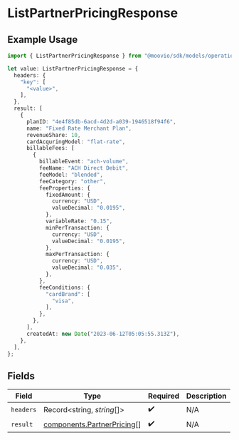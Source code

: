 # ListPartnerPricingResponse

## Example Usage

```typescript
import { ListPartnerPricingResponse } from "@moovio/sdk/models/operations";

let value: ListPartnerPricingResponse = {
  headers: {
    "key": [
      "<value>",
    ],
  },
  result: [
    {
      planID: "4e4f85db-6acd-4d2d-a039-1946518f94f6",
      name: "Fixed Rate Merchant Plan",
      revenueShare: 10,
      cardAcquringModel: "flat-rate",
      billableFees: [
        {
          billableEvent: "ach-volume",
          feeName: "ACH Direct Debit",
          feeModel: "blended",
          feeCategory: "other",
          feeProperties: {
            fixedAmount: {
              currency: "USD",
              valueDecimal: "0.0195",
            },
            variableRate: "0.15",
            minPerTransaction: {
              currency: "USD",
              valueDecimal: "0.0195",
            },
            maxPerTransaction: {
              currency: "USD",
              valueDecimal: "0.035",
            },
          },
          feeConditions: {
            "cardBrand": [
              "visa",
            ],
          },
        },
      ],
      createdAt: new Date("2023-06-12T05:05:55.313Z"),
    },
  ],
};
```

## Fields

| Field                                                                    | Type                                                                     | Required                                                                 | Description                                                              |
| ------------------------------------------------------------------------ | ------------------------------------------------------------------------ | ------------------------------------------------------------------------ | ------------------------------------------------------------------------ |
| `headers`                                                                | Record<string, *string*[]>                                               | :heavy_check_mark:                                                       | N/A                                                                      |
| `result`                                                                 | [components.PartnerPricing](../../models/components/partnerpricing.md)[] | :heavy_check_mark:                                                       | N/A                                                                      |